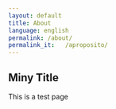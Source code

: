 ```yaml
---
layout: default
title: About
language: english
permalink: /about/
permalink_it:   /aproposito/
---
```


## Miny Title

This is a test page
